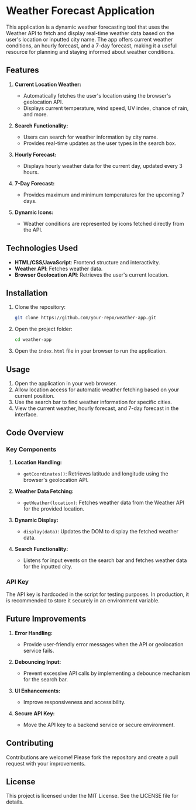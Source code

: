 # Weather Forecast Application

This application is a dynamic weather forecasting tool that uses the Weather API to fetch and display real-time weather data based on the user's location or inputted city name. The app offers current weather conditions, an hourly forecast, and a 7-day forecast, making it a useful resource for planning and staying informed about weather conditions.

## Features

1. **Current Location Weather:**
   - Automatically fetches the user's location using the browser's geolocation API.
   - Displays current temperature, wind speed, UV index, chance of rain, and more.

2. **Search Functionality:**
   - Users can search for weather information by city name.
   - Provides real-time updates as the user types in the search box.

3. **Hourly Forecast:**
   - Displays hourly weather data for the current day, updated every 3 hours.

4. **7-Day Forecast:**
   - Provides maximum and minimum temperatures for the upcoming 7 days.

5. **Dynamic Icons:**
   - Weather conditions are represented by icons fetched directly from the API.

## Technologies Used

- **HTML/CSS/JavaScript**: Frontend structure and interactivity.
- **Weather API**: Fetches weather data.
- **Browser Geolocation API**: Retrieves the user's current location.

## Installation

1. Clone the repository:
   ```bash
   git clone https://github.com/your-repo/weather-app.git
   ```

2. Open the project folder:
   ```bash
   cd weather-app
   ```

3. Open the `index.html` file in your browser to run the application.

## Usage

1. Open the application in your web browser.
2. Allow location access for automatic weather fetching based on your current position.
3. Use the search bar to find weather information for specific cities.
4. View the current weather, hourly forecast, and 7-day forecast in the interface.

## Code Overview

### Key Components

1. **Location Handling:**
   - `getCoordinates()`: Retrieves latitude and longitude using the browser's geolocation API.

2. **Weather Data Fetching:**
   - `getWeather(location)`: Fetches weather data from the Weather API for the provided location.

3. **Dynamic Display:**
   - `display(data)`: Updates the DOM to display the fetched weather data.

4. **Search Functionality:**
   - Listens for input events on the search bar and fetches weather data for the inputted city.

### API Key

The API key is hardcoded in the script for testing purposes. In production, it is recommended to store it securely in an environment variable.

## Future Improvements

1. **Error Handling:**
   - Provide user-friendly error messages when the API or geolocation service fails.

2. **Debouncing Input:**
   - Prevent excessive API calls by implementing a debounce mechanism for the search bar.

3. **UI Enhancements:**
   - Improve responsiveness and accessibility.

4. **Secure API Key:**
   - Move the API key to a backend service or secure environment.

## Contributing

Contributions are welcome! Please fork the repository and create a pull request with your improvements.

## License

This project is licensed under the MIT License. See the LICENSE file for details.

